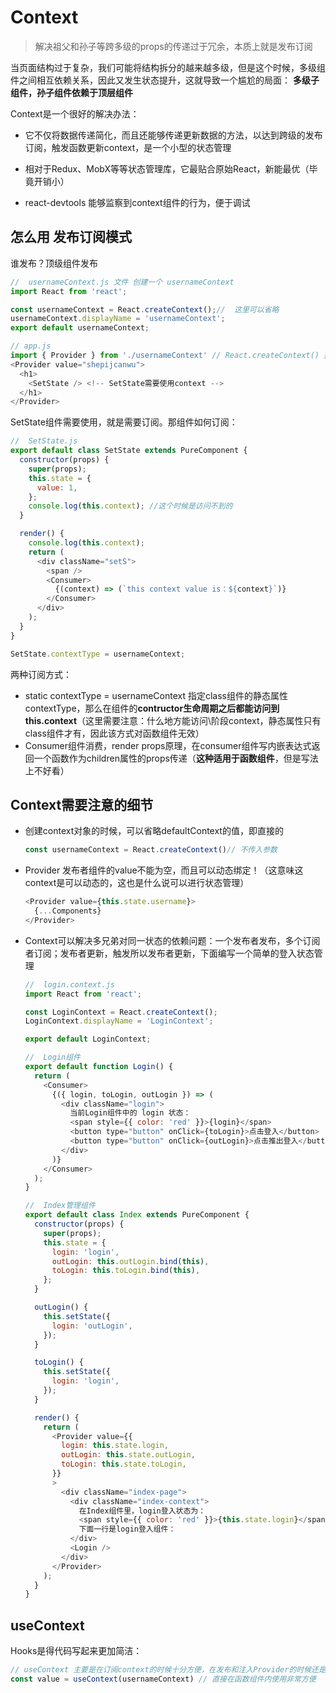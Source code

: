 # Context
> 解决祖父和孙子等跨多级的props的传递过于冗余，本质上就是发布订阅

当页面结构过于复杂，我们可能将结构拆分的越来越多级，但是这个时候，多级组件之间相互依赖关系，因此又发生状态提升，这就导致一个尴尬的局面：  **多级子组件，孙子组件依赖于顶层组件**

Context是一个很好的解决办法：
- 它不仅将数据传递简化，而且还能够传递更新数据的方法，以达到跨级的发布订阅，触发函数更新context，是一个小型的状态管理

- 相对于Redux、MobX等等状态管理库，它最贴合原始React，新能最优（毕竟开销小）

- react-devtools 能够监察到context组件的行为，便于调试

## 怎么用 发布订阅模式
谁发布？顶级组件发布
```javascript
//  usernameContext.js 文件 创建一个 usernameContext 
import React from 'react';

const usernameContext = React.createContext();//  这里可以省略
usernameContext.displayName = 'usernameContext';
export default usernameContext;

// app.js
import { Provider } from './usernameContext' // React.createContext() 提供 两个对象 Provider、Consumer
<Provider value="shepijcanwu">
  <h1>
    <SetState /> <!-- SetState需要使用context -->
  </h1>
</Provider>
```
SetState组件需要使用，就是需要订阅。那组件如何订阅：
```javascript
//  SetState.js
export default class SetState extends PureComponent {
  constructor(props) {
    super(props);
    this.state = {
      value: 1,
    };
    console.log(this.context); //这个时候是访问不到的
  }

  render() {
    console.log(this.context);
    return (
      <div className="setS">
        <span />
        <Consumer>
          {(context) => (`this context value is：${context}`)}
        </Consumer>
      </div>
    );
  }
}

SetState.contextType = usernameContext;
```

两种订阅方式：
- static contextType = usernameContext 指定class组件的静态属性contextType，那么在组件的**contructor生命周期之后都能访问到this.context**（这里需要注意：什么地方能访问\阶段context，静态属性只有class组件才有，因此该方式对函数组件无效）
- Consumer组件消费，render props原理，在consumer组件写内嵌表达式返回一个函数作为children属性的props传递（**这种适用于函数组件**，但是写法上不好看）

## Context需要注意的细节
- 创建context对象的时候，可以省略defaultContext的值，即直接的
    ```javascript
    const usernameContext = React.createContext()// 不传入参数
    ```

- Provider 发布者组件的value不能为空，而且可以动态绑定！（这意味这context是可以动态的，这也是什么说可以进行状态管理）
    ```javascript
    <Provider value={this.state.username}>
      {...Components}
    </Provider>
    ```


- Context可以解决多兄弟对同一状态的依赖问题：一个发布者发布，多个订阅者订阅；发布者更新，触发所以发布者更新，下面编写一个简单的登入状态管理

    ```javascript
    //  login.context.js
    import React from 'react';

    const LoginContext = React.createContext();
    LoginContext.displayName = 'LoginContext';

    export default LoginContext;

    //  Login组件
    export default function Login() {
      return (
        <Consumer>
          {({ login, toLogin, outLogin }) => (
            <div className="login">
              当前Login组件中的 login 状态：
              <span style={{ color: 'red' }}>{login}</span>
              <button type="button" onClick={toLogin}>点击登入</button>
              <button type="button" onClick={outLogin}>点击推出登入</button>
            </div>
          )}
        </Consumer>
      );
    }

    //  Index管理组件
    export default class Index extends PureComponent {
      constructor(props) {
        super(props);
        this.state = {
          login: 'login',
          outLogin: this.outLogin.bind(this),
          toLogin: this.toLogin.bind(this),
        };
      }

      outLogin() {
        this.setState({
          login: 'outLogin',
        });
      }

      toLogin() {
        this.setState({
          login: 'login',
        });
      }

      render() {
        return (
          <Provider value={{
            login: this.state.login,
            outLogin: this.state.outLogin,
            toLogin: this.state.toLogin,
          }}
          >
            <div className="index-page">
              <div className="index-context">
                在Index组件里，login登入状态为：
                <span style={{ color: 'red' }}>{this.state.login}</span>
                下面一行是login登入组件：
              </div>
              <Login />
            </div>
          </Provider>
        );
      }
    }
    ```

## useContext 
Hooks是得代码写起来更加简洁：
```javascript
// useContext 主要是在订阅context的时候十分方便，在发布和注入Provider的时候还是一样的流程
const value = useContext(usernameContext) // 直接在函数组件内使用非常方便
```

